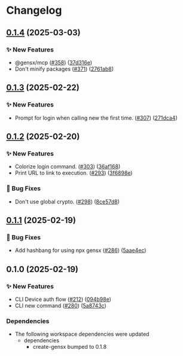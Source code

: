 # Changelog

## [0.1.4](https://github.com/gensx-inc/gensx/compare/gensx-cli-v0.1.3...gensx-cli-v0.1.4) (2025-03-03)


### ✨ New Features

* @gensx/mcp ([#358](https://github.com/gensx-inc/gensx/issues/358)) ([37d316e](https://github.com/gensx-inc/gensx/commit/37d316e0819e3ae9ffc74f568170ff84fff4da3c))
* Don't minify packages ([#371](https://github.com/gensx-inc/gensx/issues/371)) ([2761ab8](https://github.com/gensx-inc/gensx/commit/2761ab862319858bd0447c2d006903f91d9a9b79))

## [0.1.3](https://github.com/gensx-inc/gensx/compare/gensx-cli-v0.1.2...gensx-cli-v0.1.3) (2025-02-22)


### ✨ New Features

* Prompt for login when calling new the first time. ([#307](https://github.com/gensx-inc/gensx/issues/307)) ([271dca4](https://github.com/gensx-inc/gensx/commit/271dca4a35be2403f1065dfbb9948dbbfa14920c))

## [0.1.2](https://github.com/gensx-inc/gensx/compare/gensx-cli-v0.1.1...gensx-cli-v0.1.2) (2025-02-20)


### ✨ New Features

* Colorize login command. ([#303](https://github.com/gensx-inc/gensx/issues/303)) ([36af168](https://github.com/gensx-inc/gensx/commit/36af168cab8faebad5e11d40516075ac9b2ed84d))
* Print URL to link to execution. ([#293](https://github.com/gensx-inc/gensx/issues/293)) ([3f6898e](https://github.com/gensx-inc/gensx/commit/3f6898e5cc2a02e53286f939528f6fa499b52238))


### 🐛 Bug Fixes

* Don't use global crypto. ([#298](https://github.com/gensx-inc/gensx/issues/298)) ([8ce57d8](https://github.com/gensx-inc/gensx/commit/8ce57d863185a88cb14a7f72ac70f7894b25164e))

## [0.1.1](https://github.com/gensx-inc/gensx/compare/gensx-cli-v0.1.0...gensx-cli-v0.1.1) (2025-02-19)


### 🐛 Bug Fixes

* Add hashbang for using npx gensx ([#286](https://github.com/gensx-inc/gensx/issues/286)) ([5aae4ec](https://github.com/gensx-inc/gensx/commit/5aae4ecd6786e45be77b64a7b7d6320acbe63775))

## 0.1.0 (2025-02-19)


### ✨ New Features

* CLI Device auth flow ([#212](https://github.com/gensx-inc/gensx/issues/212)) ([094b98e](https://github.com/gensx-inc/gensx/commit/094b98e12ef4239e8b04c176a14f19f5e891f5a1))
* CLI new command ([#280](https://github.com/gensx-inc/gensx/issues/280)) ([5a8743c](https://github.com/gensx-inc/gensx/commit/5a8743c0df6aa188d45239cc96169ef0671c146e))


### Dependencies

* The following workspace dependencies were updated
  * dependencies
    * create-gensx bumped to 0.1.8
